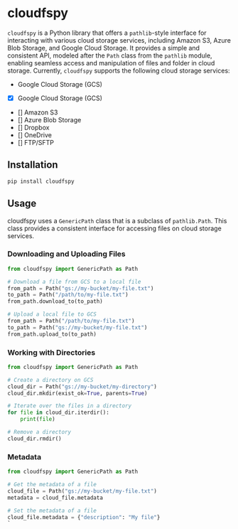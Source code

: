 
# cloudfspy


`cloudfspy` is a Python library that offers a `pathlib`-style interface for interacting with various cloud storage services, including Amazon S3, Azure Blob Storage, and Google Cloud Storage. It provides a simple and consistent API, modeled after the `Path` class from the `pathlib` module, enabling seamless access and manipulation of files and folder in cloud storage. Currently, `cloudfspy` supports the following cloud storage services:

* Google Cloud Storage (GCS)

- [x] Google Cloud Storage (GCS)
- [] Amazon S3
- [] Azure Blob Storage
- [] Dropbox
- [] OneDrive
- [] FTP/SFTP

## Installation

```bash
pip install cloudfspy
```

## Usage

cloudfspy uses a `GenericPath` class that is a subclass of `pathlib.Path`. This class provides a consistent interface for accessing files on cloud storage services.

### Downloading and Uploading Files

```python
from cloudfspy import GenericPath as Path

# Download a file from GCS to a local file
from_path = Path("gs://my-bucket/my-file.txt")
to_path = Path("/path/to/my-file.txt")
from_path.download_to(to_path)

# Upload a local file to GCS
from_path = Path("/path/to/my-file.txt")
to_path = Path("gs://my-bucket/my-file.txt")
from_path.upload_to(to_path)
```

### Working with Directories

```python
from cloudfspy import GenericPath as Path

# Create a directory on GCS
cloud_dir = Path("gs://my-bucket/my-directory")
cloud_dir.mkdir(exist_ok=True, parents=True)

# Iterate over the files in a directory
for file in cloud_dir.iterdir():
    print(file)

# Remove a directory
cloud_dir.rmdir()
```

### Metadata

```python
from cloudfspy import GenericPath as Path

# Get the metadata of a file
cloud_file = Path("gs://my-bucket/my-file.txt")
metadata = cloud_file.metadata

# Set the metadata of a file
cloud_file.metadata = {"description": "My file"}
`

